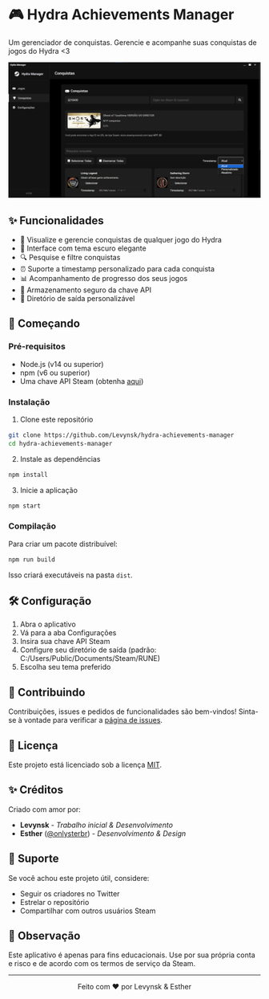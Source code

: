# 🎮 Hydra Achievements Manager

Um gerenciador de conquistas. Gerencie e acompanhe suas conquistas de jogos do Hydra <3

![Preview do Hydra Manager](assets/preview.png)

## ✨ Funcionalidades

- 🎯 Visualize e gerencie conquistas de qualquer jogo do Hydra
- 🎨 Interface com tema escuro elegante
- 🔍 Pesquise e filtre conquistas
- ⏰ Suporte a timestamp personalizado para cada conquista
- 📊 Acompanhamento de progresso dos seus jogos
- 🔐 Armazenamento seguro da chave API
- 📁 Diretório de saída personalizável

## 🚀 Começando

### Pré-requisitos

- Node.js (v14 ou superior)
- npm (v6 ou superior)
- Uma chave API Steam (obtenha [aqui](https://steamcommunity.com/dev/apikey))

### Instalação

1. Clone este repositório
```bash
git clone https://github.com/Levynsk/hydra-achievements-manager
cd hydra-achievements-manager
```

2. Instale as dependências
```bash
npm install
```

3. Inicie a aplicação
```bash
npm start
```

### Compilação

Para criar um pacote distribuível:

```bash
npm run build
```

Isso criará executáveis na pasta `dist`.

## 🛠️ Configuração

1. Abra o aplicativo
2. Vá para a aba Configurações
3. Insira sua chave API Steam
4. Configure seu diretório de saída (padrão: C:/Users/Public/Documents/Steam/RUNE)
5. Escolha seu tema preferido

## 🤝 Contribuindo

Contribuições, issues e pedidos de funcionalidades são bem-vindos! Sinta-se à vontade para verificar a [página de issues](https://github.com/yourusername/hydra-achievements-manager/issues).

## 📝 Licença

Este projeto está licenciado sob a licença [MIT](LICENSE).

## ✨ Créditos

Criado com amor por:

- **Levynsk** - *Trabalho inicial & Desenvolvimento*
- **Esther** ([@onlysterbr](https://twitter.com/onlysterbr)) - *Desenvolvimento & Design*

## 💖 Suporte

Se você achou este projeto útil, considere:

- Seguir os criadores no Twitter
- Estrelar o repositório
- Compartilhar com outros usuários Steam

## 📌 Observação

Este aplicativo é apenas para fins educacionais. Use por sua própria conta e risco e de acordo com os termos de serviço da Steam.

---

<p align="center">Feito com ❤️ por Levynsk & Esther</p>
